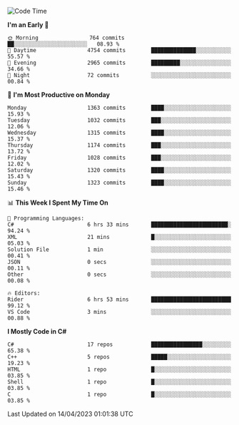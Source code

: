 <!--START_SECTION:waka-->
![Code Time](http://img.shields.io/badge/Code%20Time-1%2C021%20hrs%2044%20mins-blue)

**I'm an Early 🐤** 

```text
🌞 Morning                764 commits         ██░░░░░░░░░░░░░░░░░░░░░░░   08.93 % 
🌆 Daytime                4754 commits        ██████████████░░░░░░░░░░░   55.57 % 
🌃 Evening                2965 commits        █████████░░░░░░░░░░░░░░░░   34.66 % 
🌙 Night                  72 commits          ░░░░░░░░░░░░░░░░░░░░░░░░░   00.84 % 
```
📅 **I'm Most Productive on Monday** 

```text
Monday                   1363 commits        ████░░░░░░░░░░░░░░░░░░░░░   15.93 % 
Tuesday                  1032 commits        ███░░░░░░░░░░░░░░░░░░░░░░   12.06 % 
Wednesday                1315 commits        ████░░░░░░░░░░░░░░░░░░░░░   15.37 % 
Thursday                 1174 commits        ███░░░░░░░░░░░░░░░░░░░░░░   13.72 % 
Friday                   1028 commits        ███░░░░░░░░░░░░░░░░░░░░░░   12.02 % 
Saturday                 1320 commits        ████░░░░░░░░░░░░░░░░░░░░░   15.43 % 
Sunday                   1323 commits        ████░░░░░░░░░░░░░░░░░░░░░   15.46 % 
```


📊 **This Week I Spent My Time On** 

```text
💬 Programming Languages: 
C#                       6 hrs 33 mins       ████████████████████████░   94.24 % 
XML                      21 mins             █░░░░░░░░░░░░░░░░░░░░░░░░   05.03 % 
Solution File            1 min               ░░░░░░░░░░░░░░░░░░░░░░░░░   00.41 % 
JSON                     0 secs              ░░░░░░░░░░░░░░░░░░░░░░░░░   00.11 % 
Other                    0 secs              ░░░░░░░░░░░░░░░░░░░░░░░░░   00.08 % 

🔥 Editors: 
Rider                    6 hrs 53 mins       █████████████████████████   99.12 % 
VS Code                  3 mins              ░░░░░░░░░░░░░░░░░░░░░░░░░   00.88 % 
```

**I Mostly Code in C#** 

```text
C#                       17 repos            ████████████████░░░░░░░░░   65.38 % 
C++                      5 repos             █████░░░░░░░░░░░░░░░░░░░░   19.23 % 
HTML                     1 repo              █░░░░░░░░░░░░░░░░░░░░░░░░   03.85 % 
Shell                    1 repo              █░░░░░░░░░░░░░░░░░░░░░░░░   03.85 % 
C                        1 repo              █░░░░░░░░░░░░░░░░░░░░░░░░   03.85 % 
```




 Last Updated on 14/04/2023 01:01:38 UTC
<!--END_SECTION:waka-->
